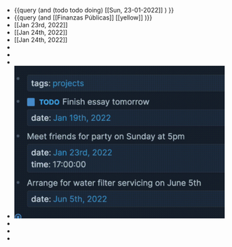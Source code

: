 - {{query (and (todo todo doing) [[Sun, 23-01-2022]] ) }}
- {{query (and [[Finanzas Públicas]] [[yellow]] )}}
- [[Jan 23rd, 2022]]
- [[Jan 24th, 2022]]
- [[Jan 24th, 2022]]
-
-
-
- ![image.png](../assets/image_1642943904681_0.png)
-
-
-